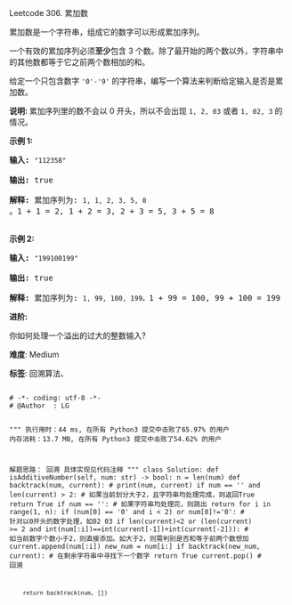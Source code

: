 Leetcode 306. 累加数
<p>累加数是一个字符串，组成它的数字可以形成累加序列。</p>


<p>一个有效的累加序列必须<strong>至少</strong>包含 3 个数。除了最开始的两个数以外，字符串中的其他数都等于它之前两个数相加的和。</p>



<p>给定一个只包含数字&nbsp;<code>&#39;0&#39;-&#39;9&#39;</code>&nbsp;的字符串，编写一个算法来判断给定输入是否是累加数。</p>



<p><strong>说明:&nbsp;</strong>累加序列里的数不会以 0 开头，所以不会出现&nbsp;<code>1, 2, 03</code> 或者&nbsp;<code>1, 02, 3</code>&nbsp;的情况。</p>



<p><strong>示例 1:</strong></p>



<pre><strong>输入:</strong> <code>&quot;112358&quot;</code>

<strong>输出:</strong> true 

<strong>解释: </strong>累加序列为: <code>1, 1, 2, 3, 5, 8 </code>。1 + 1 = 2, 1 + 2 = 3, 2 + 3 = 5, 3 + 5 = 8

</pre>



<p><strong>示例&nbsp;2:</strong></p>



<pre><strong>输入:</strong> <code>&quot;199100199&quot;</code>

<strong>输出:</strong> true 

<strong>解释: </strong>累加序列为: <code>1, 99, 100, 199。</code>1 + 99 = 100, 99 + 100 = 199</pre>



<p><strong>进阶:</strong><br>

你如何处理一个溢出的过大的整数输入?</p>





 **难度**: Medium



 **标签**: 回溯算法、 





<div class="hcb_wrap">
<pre class="prism undefined-numbers lang-python" data-lang="Python"><code>
# -*- coding: utf-8 -*-
# @Author  : LG

"""
执行用时：44 ms, 在所有 Python3 提交中击败了65.97% 的用户
内存消耗：13.7 MB, 在所有 Python3 提交中击败了54.62% 的用户

解题思路：
    回溯
    具体实现见代码注释
"""
class Solution:
    def isAdditiveNumber(self, num: str) -> bool:
        n = len(num)
        def backtrack(num, current):
            # print(num, current)
            if num == '' and len(current) > 2:  # 如果当前划分大于2，且字符串均处理完成，则返回True
                return True
            if num == '':   # 如果字符串均处理完，则跳出
                return
            for i in range(1, n):
                if (num[0] == '0' and i < 2) or num[0]!='0':    # 针对以0开头的数字处理，如02 03
                    if len(current)<2 or (len(current) >= 2 and int(num[:i])==int(current[-1])+int(current[-2])):   # 如当前数字个数小于2，则直接添加。如大于2，则需判别是否和等于前两个数想加
                        current.append(num[:i])
                        new_num = num[i:]
                        if backtrack(new_num, current): # 在剩余字符串中寻找下一个数字
                            return True
                        current.pop()   # 回溯

        return backtrack(num, [])

</code></pre></div>
